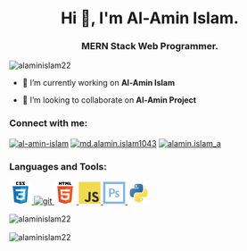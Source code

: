 <h1 align="center">Hi 👋, I'm Al-Amin Islam.</h1>
<h3 align="center">MERN Stack Web Programmer.</h3>

<p align="left"> <img src="https://komarev.com/ghpvc/?username=alaminislam22&label=Profile%20views&color=0e75b6&style=flat" alt="alaminislam22" /> </p>

- 🔭 I’m currently working on **Al-Amin Islam**

- 👯 I’m looking to collaborate on **Al-Amin Project**

<h3 align="left">Connect with me:</h3>
<p align="left">
<a href="https://linkedin.com/in/al-amin-islam" target="blank"><img align="center" src="https://raw.githubusercontent.com/rahuldkjain/github-profile-readme-generator/master/src/images/icons/Social/linked-in-alt.svg" alt="al-amin-islam" height="30" width="40" /></a>
<a href="https://fb.com/md.alamin.islam1043" target="blank"><img align="center" src="https://raw.githubusercontent.com/rahuldkjain/github-profile-readme-generator/master/src/images/icons/Social/facebook.svg" alt="md.alamin.islam1043" height="30" width="40" /></a>
<a href="https://instagram.com/alamin.islam_a" target="blank"><img align="center" src="https://raw.githubusercontent.com/rahuldkjain/github-profile-readme-generator/master/src/images/icons/Social/instagram.svg" alt="alamin.islam_a" height="30" width="40" /></a>
</p>

<h3 align="left">Languages and Tools:</h3>
<p align="left"> <a href="https://www.w3schools.com/css/" target="_blank"> <img src="https://raw.githubusercontent.com/devicons/devicon/master/icons/css3/css3-original-wordmark.svg" alt="css3" width="40" height="40"/> </a> <a href="https://git-scm.com/" target="_blank"> <img src="https://www.vectorlogo.zone/logos/git-scm/git-scm-icon.svg" alt="git" width="40" height="40"/> </a> <a href="https://www.w3.org/html/" target="_blank"> <img src="https://raw.githubusercontent.com/devicons/devicon/master/icons/html5/html5-original-wordmark.svg" alt="html5" width="40" height="40"/> </a> <a href="https://developer.mozilla.org/en-US/docs/Web/JavaScript" target="_blank"> <img src="https://raw.githubusercontent.com/devicons/devicon/master/icons/javascript/javascript-original.svg" alt="javascript" width="40" height="40"/> </a> <a href="https://www.photoshop.com/en" target="_blank"> <img src="https://raw.githubusercontent.com/devicons/devicon/master/icons/photoshop/photoshop-line.svg" alt="photoshop" width="40" height="40"/> </a> <a href="https://www.python.org" target="_blank"> <img src="https://raw.githubusercontent.com/devicons/devicon/master/icons/python/python-original.svg" alt="python" width="40" height="40"/> </a> </p>

<p><img align="center" src="https://github-readme-stats.vercel.app/api/top-langs?username=alaminislam22&show_icons=true&locale=en&layout=compact" alt="alaminislam22" /></p>

<p><img align="center" src="https://github-readme-streak-stats.herokuapp.com/?user=alaminislam22&" alt="alaminislam22" /></p>
